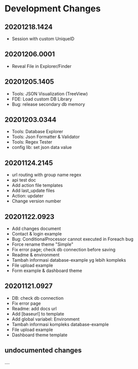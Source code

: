 # Development Changes

## 20201218.1424

- Session with custom UniqueID 

## 20201206.0001

- Reveal File in Explorer/Finder

## 20201205.1405

- Tools: JSON Visualization (TreeView)
- FDE: Load custom DB Library
- Bug: release secondary db memory

## 20201203.0344

- Tools: Database Explorer
- Tools: Json Formatter & Validator
- Tools: Regex Tester
- config lib: set json data value

## 20201124.2145

- url routing with group name regex
- api test doc
- Add action file templates
- Add last_update files
- Action: updater
- Change version number

## 20201122.0923

- Add changes document
- Contact & login example
- Bug: ConditionalProcessor cannot executed in Foreach bug 
- Force rename theme "Simple"
- Fix error page; check db connection before saving
- Readme & environment
- Tambah informasi database-example yg lebih kompleks
- File upload example
- Form example & dashboard theme


## 20201121.0927

- DB: check db connection
- Fix error page
- Readme: add docs url
- Add [baseurl] to template
- Add global variabel: Environment
- Tambah informasi kompleks database-example 
- File upload example
- Dashboard theme template

## undocumented changes 

....
